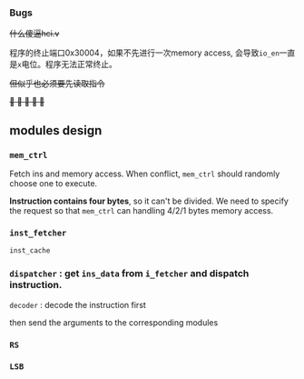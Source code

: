 ### Bugs

~~什么傻逼hci.v~~

程序的终止端口0x30004，如果不先进行一次memory access, 会导致`io_en`一直是`x`电位。程序无法正常终止。

~~但似乎也必须要先读取指令~~

~~:clown_face: :clown_face: :clown_face: :clown_face: :clown_face:~~

## modules design

### `mem_ctrl`
Fetch ins and memory access. When conflict, `mem_ctrl` should randomly choose one to execute.

**Instruction contains four bytes**, so it can't be divided. We need to specify the request so that `mem_ctrl` can handling 4/2/1 bytes memory access.

### `inst_fetcher`

`inst_cache`

### `dispatcher` : get `ins_data` from `i_fetcher` and dispatch instruction.

`decoder` : decode the instruction first

then send the arguments to the corresponding modules

### `RS`

### `LSB`